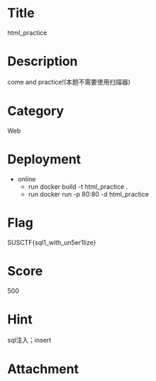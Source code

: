 # Title
html_practice
# Description
come and practice!(本题不需要使用扫描器)
# Category
Web
# Deployment
* online
	* run docker build -t html_practice .
	* run docker run -p 80:80 -d html_practice
# Flag
SUSCTF{sql1_with_un5er1lize}
# Score
500
# Hint
sql注入；insert
# Attachment
